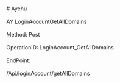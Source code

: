 <br>#     Ayehu</br>
<br>AY LoginAccountGetAllDomains</br>
<br>Method: Post</br>
<br>OperationID: LoginAccount_GetAllDomains</br>
<br>EndPoint:</br>
<br>/Api/loginAccount/getAllDomains</br>
